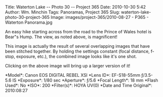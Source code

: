 Title: Waterton Lake -- Photo 30 -- Project 365
Date: 2010-10-30 5:42
Author: Wm. Minchin
Tags: Panoramas, Project 365
Slug: waterton-lake-photo-30-project-365
Image: images/project-365/2010-08-27 - P365 - Waterton Panorama.jpg

An easy hike starting across from the road to the Prince of Wales hotel
is Bear"s Hump. The view, as noted above, is magnificent!

This image is actually the result of several overlapping images that
have been stitched together. By holding the settings constant (focal
distance, f-stop, exposure, etc.), the combined image looks like it's
one shot.

Clicking on the above image will bring up a larger version of it!

<div markdown=1 class="photo-infobox">
*Model*:  Canon EOS DIGITAL REBEL XSI  
*Lens ID*: EF-S18-55mm ƒ/3.5-5.6 IS  
*Exposure*: 1/80 sec  
*Aperture*: ƒ/5.6  
*Focal Length*: 18 mm  
*Flash Used*: No  
*ISO*: 200  
*Filter(s)*: HOYA UV(0)  
*Date and Time Original*: 2010:08:27
</div>
